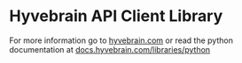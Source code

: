 # Hyvebrain API Client Library

For more information go to [hyvebrain.com](https://hyvebrain.com/) or read the python documentation at [docs.hyvebrain.com/libraries/python](https://docs.hyvebrain.com/libraries/python)
